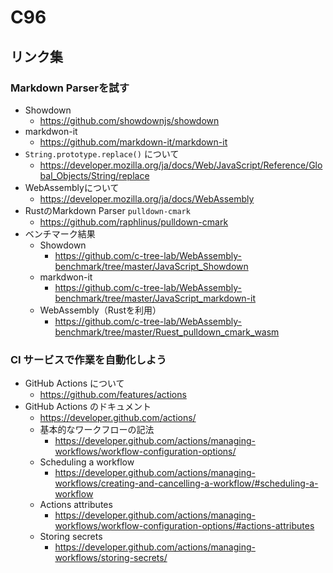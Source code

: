 # C96

## リンク集

### Markdown Parserを試す

* Showdown
    * https://github.com/showdownjs/showdown
* markdwon-it
    * https://github.com/markdown-it/markdown-it
* `String.prototype.replace()` について
    * https://developer.mozilla.org/ja/docs/Web/JavaScript/Reference/Global_Objects/String/replace
* WebAssemblyについて
    * https://developer.mozilla.org/ja/docs/WebAssembly
* RustのMarkdown Parser `pulldown-cmark`
    * https://github.com/raphlinus/pulldown-cmark
* ベンチマーク結果
    * Showdown
        * https://github.com/c-tree-lab/WebAssembly-benchmark/tree/master/JavaScript_Showdown
    * markdwon-it
        * https://github.com/c-tree-lab/WebAssembly-benchmark/tree/master/JavaScript_markdown-it
    * WebAssembly（Rustを利用）
        * https://github.com/c-tree-lab/WebAssembly-benchmark/tree/master/Ruest_pulldown_cmark_wasm

### CI サービスで作業を自動化しよう

* GitHub Actions について
    * https://github.com/features/actions
* GitHub Actions のドキュメント
    * https://developer.github.com/actions/
    * 基本的なワークフローの記法
        * https://developer.github.com/actions/managing-workflows/workflow-configuration-options/
    * Scheduling a workflow
        * https://developer.github.com/actions/managing-workflows/creating-and-cancelling-a-workflow/#scheduling-a-workflow
    * Actions attributes
        * https://developer.github.com/actions/managing-workflows/workflow-configuration-options/#actions-attributes
    * Storing secrets
        * https://developer.github.com/actions/managing-workflows/storing-secrets/
